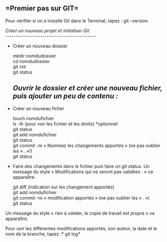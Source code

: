  =Premier pas sur GIT=  
----------------------  


Pour vérifier si on a installé Git dans le Terminal, tapez : git –version  


   *Créer un nouveau projet et initialiser Git*  
    --------------------------------------------  

- Créer un nouveau dossier  


	mkdir nomdudossier  
	cd nomdudossier  
	git init  
	git status  


   *Ouvrir le dossier et créer une nouveau fichier, puis ajouter un peu de contenu :*   
    ----------------------------------------------------------------------------------  


 - Créer un nouveau ficher  


	touch nomdufichier  
	ls -lh (pour voir les fichier et les droits) *optionnel  
	git status  
	git add nomdufichier  
	git status  
	git commit -m « Nommez les changements apportés » (ne pas oublier les « . »!)  
	git status  


 - Faire des changements dans le fichier puis faire un git status. Un message du style « Modifications qui ne seront pas validées : » va apparaître.   


	git diff (indication sur les changement apportés)  
	git add nomdufichier  
	git commit –m « modification apportés » (ne pas oublier les « . »)    
	git status   

Un message du style « rien à valider, la copie de travail est propre » va apparaître.     

Pour voir les différentes modifications apportés, son auteur, la date et le nom de la branche, tapez :* git log*  

